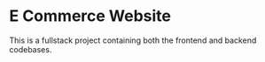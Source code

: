# E Commerce Website

This is a fullstack project containing both the frontend and backend codebases.